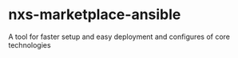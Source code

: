 # nxs-marketplace-ansible
A tool for faster setup and easy deployment and configures of core technologies
